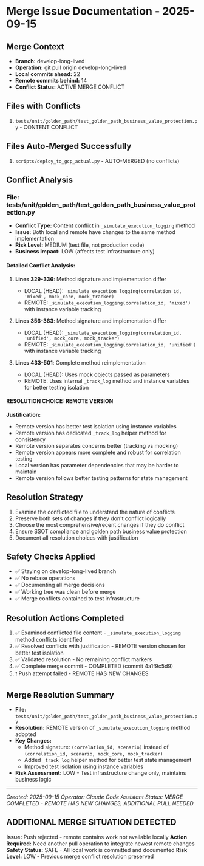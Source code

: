 # Merge Issue Documentation - 2025-09-15

## Merge Context
- **Branch:** develop-long-lived
- **Operation:** git pull origin develop-long-lived
- **Local commits ahead:** 22
- **Remote commits behind:** 14
- **Conflict Status:** ACTIVE MERGE CONFLICT

## Files with Conflicts
1. `tests/unit/golden_path/test_golden_path_business_value_protection.py` - CONTENT CONFLICT

## Files Auto-Merged Successfully
1. `scripts/deploy_to_gcp_actual.py` - AUTO-MERGED (no conflicts)

## Conflict Analysis

### File: tests/unit/golden_path/test_golden_path_business_value_protection.py
- **Conflict Type:** Content conflict in `_simulate_execution_logging` method
- **Issue:** Both local and remote have changes to the same method implementation
- **Risk Level:** MEDIUM (test file, not production code)
- **Business Impact:** LOW (affects test infrastructure only)

#### Detailed Conflict Analysis:
1. **Lines 329-336**: Method signature and implementation differ
   - LOCAL (HEAD): `_simulate_execution_logging(correlation_id, 'mixed', mock_core, mock_tracker)`
   - REMOTE: `_simulate_execution_logging(correlation_id, 'mixed')` with instance variable tracking

2. **Lines 356-363**: Method signature and implementation differ
   - LOCAL (HEAD): `_simulate_execution_logging(correlation_id, 'unified', mock_core, mock_tracker)`
   - REMOTE: `_simulate_execution_logging(correlation_id, 'unified')` with instance variable tracking

3. **Lines 433-501**: Complete method reimplementation
   - LOCAL (HEAD): Uses mock objects passed as parameters
   - REMOTE: Uses internal `_track_log` method and instance variables for better testing isolation

#### RESOLUTION CHOICE: REMOTE VERSION
**Justification:**
- Remote version has better test isolation using instance variables
- Remote version has dedicated `_track_log` helper method for consistency
- Remote version separates concerns better (tracking vs mocking)
- Remote version appears more complete and robust for correlation testing
- Local version has parameter dependencies that may be harder to maintain
- Remote version follows better testing patterns for state management

## Resolution Strategy
1. Examine the conflicted file to understand the nature of conflicts
2. Preserve both sets of changes if they don't conflict logically
3. Choose the most comprehensive/recent changes if they do conflict
4. Ensure SSOT compliance and golden path business value protection
5. Document all resolution choices with justification

## Safety Checks Applied
- ✅ Staying on develop-long-lived branch
- ✅ No rebase operations
- ✅ Documenting all merge decisions
- ✅ Working tree was clean before merge
- ✅ Merge conflicts contained to test infrastructure

## Resolution Actions Completed
1. ✅ Examined conflicted file content - `_simulate_execution_logging` method conflicts identified
2. ✅ Resolved conflicts with justification - REMOTE version chosen for better test isolation
3. ✅ Validated resolution - No remaining conflict markers
4. ✅ Complete merge commit - COMPLETED (commit 4a1f9c5d9)
5. ❗ Push attempt failed - REMOTE HAS NEW CHANGES

## Merge Resolution Summary
- **File:** `tests/unit/golden_path/test_golden_path_business_value_protection.py`
- **Resolution:** REMOTE version of `_simulate_execution_logging` method adopted
- **Key Changes:**
  - Method signature: `(correlation_id, scenario)` instead of `(correlation_id, scenario, mock_core, mock_tracker)`
  - Added `_track_log` helper method for better test state management
  - Improved test isolation using instance variables
- **Risk Assessment:** LOW - Test infrastructure change only, maintains business logic

---
*Created: 2025-09-15*
*Operator: Claude Code Assistant*
*Status: MERGE COMPLETED - REMOTE HAS NEW CHANGES, ADDITIONAL PULL NEEDED*

## ADDITIONAL MERGE SITUATION DETECTED
**Issue:** Push rejected - remote contains work not available locally
**Action Required:** Need another pull operation to integrate newest remote changes
**Safety Status:** SAFE - All local work is committed and documented
**Risk Level:** LOW - Previous merge conflict resolution preserved
